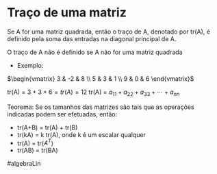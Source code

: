 # Traço de uma matriz

Se A for uma matriz quadrada, então o traço de A, denotado por tr(A), é definido pela soma das entradas na diagonal principal de A.

O traço de A não é definido se A não for uma matriz quadrada

- Exemplo:

$\begin{vmatrix} 3 & -2 & 8 \\ 5 & 3 & 1 \\ 9 & 0 & 6 \end{vmatrix}$

tr(A) = $3+3+6=tr(A)=12$
tr(A) = $a_{11}+a_{22}+a_{33}+\cdots + a_{nn}$

Teorema: Se os tamanhos das matrizes são tais que as operações indicadas podem ser efetuadas, então:

- tr(A+B) = tr(A) + tr(B)
- tr(kA) = k tr(A), onde k é um escalar qualquer
- tr(A) = tr($A^T$)
- tr(AB) = tr(BA)

#algebraLin 